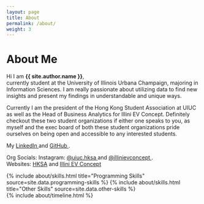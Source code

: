 ```yaml
---
layout: page
title: About
permalink: /about/
weight: 3
---
```


# **About Me**

Hi I am **{{ site.author.name }}**,<br>
currently student at the University of Illinois Urbana Champaign, majoring in Information Sciences. 
I am really passionate about utilizing data to find new insights and present my findings in understandable and unique ways.

Currently I am the president of the Hong Kong Student Association at UIUC as well as the Head of Business Analytics for Illini EV Concept.
Definitely checkout these two student organizations if either one speaks to you, as myself and the exec board of both these student organizations
pride ourselves on being open and accessible to any interested students. 

My <a href="https://www.linkedin.com/in/nicholas-yeung-a38166252/"> LinkedIn </a> and <a href="https://github.com/hwacc-y"> GitHub </a>.

Org Socials:
Instagram: <a href="https://www.instagram.com/uiuc.hksa/"> @uiuc.hksa </a> and <a href="https://www.instagram.com/illinievconcept/"> @illinievconcept </a>. 
<br> Websites: <a href="https://uiuchksa.com"> HKSA</a> and <a href="https://evconcept.engr.illinois.edu"> Illini EV Concept</a>

<div class="row">
{% include about/skills.html title="Programming Skills" source=site.data.programming-skills %}
{% include about/skills.html title="Other Skills" source=site.data.other-skills %}
</div>

<div class="row">
{% include about/timeline.html %}
</div>
